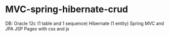 # MVC-spring-hibernate-crud
DB: Oracle 12c (1 table and 1 sequence)
Hibernate (1 entity)
Spring MVC and JPA 
JSP Pages with css and js
